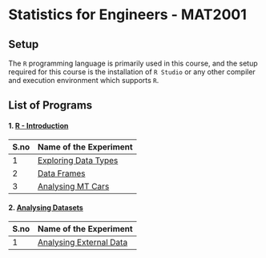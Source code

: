 # Statistics for Engineers - MAT2001


## Setup

The `R` programming language is primarily used in this course, and the setup required for this course is the installation of `R Studio` or any other compiler and execution environment which supports `R`.



## List of Programs

#### 1. [R - Introduction](./R_Introduction_Lab_1)

| S.no | Name of the Experiment |
| ---- | --------------------- |
| 1 | [Exploring Data Types](./R_Introduction_Lab_1/data_types.r) |
| 2 | [Data Frames](./R_Introduction_Lab_1/data_frames.r) |
| 3 | [Analysing MT Cars](./R_Introduction_Lab_1/mt_cars.r) |


#### 2. [Analysing Datasets](./Data_Analysis_Lab_2)

| S.no | Name of the Experiment |
| ---- | --------------------- |
| 1 | [Analysing External Data](./Data_Analysis_Lab_2/data_analysis.r) |
